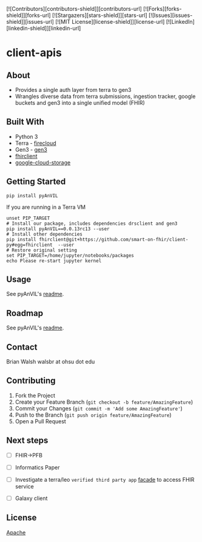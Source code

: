 [![Contributors][contributors-shield]][contributors-url]
[![Forks][forks-shield]][forks-url]
[![Stargazers][stars-shield]][stars-url]
[![Issues][issues-shield]][issues-url]
[![MIT License][license-shield]][license-url]
[![LinkedIn][linkedin-shield]][linkedin-url]

# client-apis

## About

* Provides a single auth layer from terra to gen3
* Wrangles diverse data from terra submissions, ingestion tracker, google buckets and gen3 into a single unified model (FHIR) 

## Built With

* Python 3
* Terra - [firecloud](https://github.com/broadinstitute/fiss)
* Gen3 - [gen3](https://github.com/uc-cdis/gen3sdk-python)
* [fhirclient](https://github.com/smart-on-fhir/client-js) 
* [google-cloud-storage](https://github.com/googleapis/python-storage)

## Getting Started

```commandline
pip install pyAnVIL
```

If you are running in a Terra VM 
```commandline
unset PIP_TARGET
# Install our package, includes dependencies drsclient and gen3
pip install pyAnVIL==0.0.13rc13 --user
# Install other dependencies
pip install fhirclient@git+https://github.com/smart-on-fhir/client-py#egg=fhirclient  --user
# Restore original setting
set PIP_TARGET=/home/jupyter/notebooks/packages 
echo Please re-start jupyter kernel
```

## Usage

See pyAnVIL's [readme](pyAnVIL/README.md).

## Roadmap

See pyAnVIL's [readme](pyAnVIL/README.md).

## Contact
Brian Walsh walsbr at ohsu dot edu

## Contributing

1. Fork the Project
2. Create your Feature Branch (`git checkout -b feature/AmazingFeature`)
3. Commit your Changes (`git commit -m 'Add some AmazingFeature'`)
4. Push to the Branch (`git push origin feature/AmazingFeature`)
5. Open a Pull Request


## Next steps

- [ ] FHIR->PFB
- [ ] Informatics Paper  
- [ ] Investigate a terra/leo `verified third party app` [facade](https://github.com/DataBiosphere/terra-app) to access FHIR service
- [ ] Galaxy client


## License

[Apache](LICENSE)
